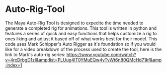 # Auto-Rig-Tool
The Maya Auto-Rig Tool is designed to expedite the time needed to generate a completed rig for animations. This tool is written in python and features a series of quick and easy functions that helps customize a rig to ones liking and adjust it based off of what works best for their model. This code uses Mark Schipper's Auto Rigger as it's foundation so if you would like for a video breakdown of the process used to create the tool, here is the link to Mark's auto-rig series: https://www.youtube.com/watch?v=4rcDrbgD1zI&amp;list=PLUug4IT0YMuEQw4yTyWt6n80QMcHd71kf&amp;index=1
